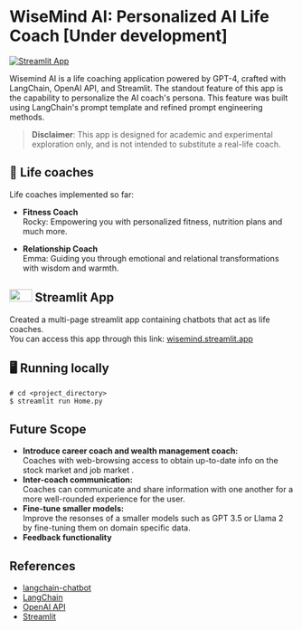 # WiseMind AI: Personalized AI Life Coach [Under development]

[![Streamlit App](https://static.streamlit.io/badges/streamlit_badge_black_white.svg)](https://wisemind.streamlit.app/)

Wisemind AI is a life coaching application powered by GPT-4, crafted with LangChain, OpenAI API, and Streamlit. 
The standout feature of this app is the capability to personalize the AI coach's persona. This feature was built using LangChain's prompt template and refined prompt engineering methods.

> **Disclaimer**: This app is designed for academic and experimental exploration only, and is not intended to substitute a real-life coach.

## 💬 Life coaches
Life coaches implemented so far:

-  **Fitness Coach** \
  Rocky: Empowering you with personalized fitness, nutrition plans and much more.

  -  **Relationship Coach** \
  Emma: Guiding you through emotional and relational transformations with wisdom and warmth.
  
## <img src="https://streamlit.io/images/brand/streamlit-mark-color.png" width="40" height="22"> Streamlit App
Created a multi-page streamlit app containing chatbots that act as life coaches. \
You can access this app through this link: [wisemind.streamlit.app](https://wisemind.streamlit.app/)

## 🖥️ Running locally
```shell
# cd <project_directory>
$ streamlit run Home.py
```

## Future Scope
-   **Introduce career coach and wealth management coach:** \
Coaches with web-browsing access to obtain up-to-date info on the stock market and job market .
-   **Inter-coach communication:** \
Coaches can communicate and share information with one another for a more well-rounded experience for the user.
-   **Fine-tune smaller models:** \
Improve the resonses of a smaller models such as GPT 3.5 or Llama 2 by fine-tuning them on domain specific data.
- **Feedback functionality**

## References
- [langchain-chatbot](https://github.com/shashankdeshpande/langchain-chatbot)
- [LangChain](https://python.langchain.com/docs/get_started/introduction)
- [OpenAI API](https://platform.openai.com/docs/introduction)
- [Streamlit](https://streamlit.io/)
